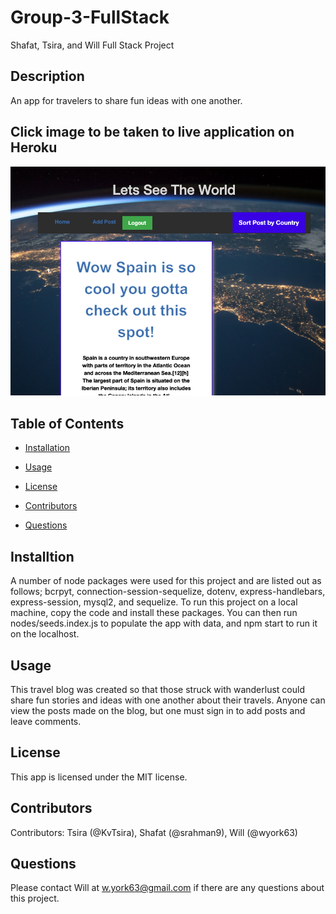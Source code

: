 # Group-3-FullStack
Shafat, Tsira, and Will Full Stack Project 

 ## Description

An app for travelers to share fun ideas with one another. 

## Click image to be taken to live application on Heroku
[![Click image for live applicatoin](./public/images/screenshotOfApp.png)](https://sheltered-peak-50835.herokuapp.com/)

## Table of Contents

  * [Installation](#installation)

  * [Usage](#usage)

  * [License](#license)

  * [Contributors](#contributors)

  * [Questions](#questions)


  ## Installtion
  A number of node packages were used for this project and are listed out as follows; bcrpyt, connection-session-sequelize, dotenv, express-handlebars, express-session, mysql2, and sequelize. To run this project on a local machine, copy the code and install these packages. You can then run nodes/seeds.index.js to populate the app with data, and npm start to run it on the localhost. 

  ## Usage
  This travel blog was created so that those struck with wanderlust could share fun stories and ideas with one another about their travels. Anyone can view the posts made on the blog, but one must sign in to add posts and leave comments. 

  ## License
  This app is licensed under the MIT license.

  ## Contributors
  Contributors: Tsira (@KvTsira), Shafat (@srahman9), Will (@wyork63)

  ## Questions 
  Please contact Will at w.york63@gmail.com if there are any questions about this project. 

